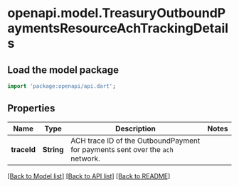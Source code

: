 # openapi.model.TreasuryOutboundPaymentsResourceAchTrackingDetails

## Load the model package
```dart
import 'package:openapi/api.dart';
```

## Properties
Name | Type | Description | Notes
------------ | ------------- | ------------- | -------------
**traceId** | **String** | ACH trace ID of the OutboundPayment for payments sent over the `ach` network. | 

[[Back to Model list]](../README.md#documentation-for-models) [[Back to API list]](../README.md#documentation-for-api-endpoints) [[Back to README]](../README.md)


